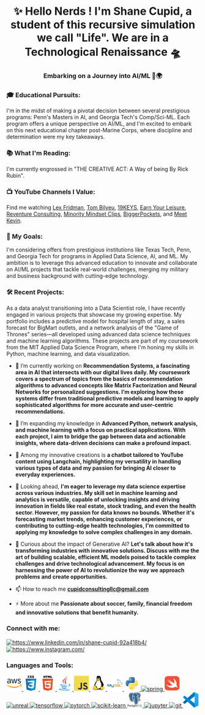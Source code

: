 <h1 align="center">✨ Hello Nerds ! I'm Shane Cupid, a student of this recursive simulation we call "Life". We are in a Technological Renaissance 🛸</h1>
<h3 align="center">Embarking on a Journey into AI/ML 🌱🌍</h3>

<h3 align="left">🎓 Educational Pursuits:</h3>
<p>I'm in the midst of making a pivotal decision between several prestigious programs: Penn's Masters in AI, and Georgia Tech's Comp/Sci-ML. Each program offers a unique perspective on AI/ML, and I'm excited to embark on this next educational chapter post-Marine Corps, where discipline and determination were my key takeaways.</p>

<h3 align="left">📚 What I'm Reading:</h3>
<p>I'm currently engrossed in "THE CREATIVE ACT: A Way of being By Rick Rubin".</p>

<h3 align="left">📺 YouTube Channels I Value:</h3>
<p>Find me watching <a href="https://www.youtube.com/@lexfridman" target="_blank">Lex Fridman</a>, <a href="https://www.youtube.com/@TomBilyeu" target="_blank">Tom Bilyeu</a>, <a href="https://www.youtube.com/@19KEYS" target="_blank">19KEYS</a>, <a href="https://www.youtube.com/@EarnYourLeisure" target="_blank">Earn Your Leisure</a>, <a href="https://www.youtube.com/@ReventureConsulting" target="_blank">Reventure Consulting</a>, <a href="https://www.youtube.com/@MinorityMindsetClips" target="_blank">Minority Mindset Clips</a>, <a href="https://www.youtube.com/@biggerpockets" target="_blank">BiggerPockets</a>, and <a href="https://www.youtube.com/@MeetKevin" target="_blank">Meet Kevin</a>.</p>

<h3 align="left">🎯 My Goals:</h3>
<p> I'm considering offers from prestigious institutions like Texas Tech, Penn, and Georgia Tech for programs in Applied Data Science, AI, and ML. My ambition is to leverage this advanced education to innovate and collaborate on AI/ML projects that tackle real-world challenges, merging my military and business background with cutting-edge technology.</p>

<h3 align="left">🛠 Recent Projects:</h3>
<p>As a data analyst transitioning into a Data Scientist role, I have recently engaged in various projects that showcase my growing expertise. My portfolio includes a predictive model for hospital length of stay, a sales forecast for BigMart outlets, and a network analysis of the "Game of Thrones" series—all developed using advanced data science techniques and machine learning algorithms. These projects are part of my coursework from the MIT Applied Data Science Program, where I'm honing my skills in Python, machine learning, and data visualization.</p>

- 🔭 I’m currently working on **Recommendation Systems, a fascinating area in AI that intersects with our digital lives daily. My coursework covers a spectrum of topics from the basics of recommendation algorithms to advanced concepts like Matrix Factorization and Neural Networks for personalized suggestions. I’m exploring how these systems differ from traditional predictive models and learning to apply sophisticated algorithms for more accurate and user-centric recommendations.**

- 🌱 I’m expanding my knowledge in **Advanced Python, network analysis, and machine learning with a focus on practical applications. With each project, I aim to bridge the gap between data and actionable insights, where data-driven decisions can make a profound impact.**

- 🤖 Among my innovative creations is **a chatbot tailored to YouTube content using Langchain, highlighting my versatility in handling various types of data and my passion for bringing AI closer to everyday experiences.**

- 👀 Looking ahead, **I'm eager to leverage my data science expertise across various industries. My skill set in machine learning and analytics is versatile, capable of unlocking insights and driving innovation in fields like real estate, stock trading, and even the health sector. However, my passion for data knows no bounds. Whether it's forecasting market trends, enhancing customer experiences, or contributing to cutting-edge health technologies, I'm committed to applying my knowledge to solve complex challenges in any domain.**

- 💬 Curious about the impact of Generative AI? **Let's talk about how it's transforming industries with innovative solutions. Discuss with me the art of building scalable, efficient ML models poised to tackle complex challenges and drive technological advancement. My focus is on harnessing the power of AI to revolutionize the way we approach problems and create opportunities.**

- 📫 How to reach me **cupidconsultingllc@gmail.com**

- ⚡ More about me **Passionate about soccer, family, financial freedom and innovative solutions that benefit humanity.**

<h3 align="left">Connect with me:</h3>
<p align="left">
<a href="https://linkedin.com/in/https://www.linkedin.com/in/shane-cupid-92a418b4/" target="blank"><img align="center" src="https://raw.githubusercontent.com/rahuldkjain/github-profile-readme-generator/master/src/images/icons/Social/linked-in-alt.svg" alt="https://www.linkedin.com/in/shane-cupid-92a418b4/" height="30" width="40" /></a>
<a href="https://instagram.com/https://www.instagram.com/" target="blank"><img align="center" src="https://raw.githubusercontent.com/rahuldkjain/github-profile-readme-generator/master/src/images/icons/Social/instagram.svg" alt="https://www.instagram.com/" height="30" width="40" /></a>
</p>

<h3 align="left">Languages and Tools:</h3>
<p align="left"> <a href="https://aws.amazon.com" target="_blank" rel="noreferrer"> <img src="https://raw.githubusercontent.com/devicons/devicon/master/icons/amazonwebservices/amazonwebservices-original-wordmark.svg" alt="aws" width="40" height="40"/> </a> <a href="https://www.w3schools.com/css/" target="_blank" rel="noreferrer"> <img src="https://raw.githubusercontent.com/devicons/devicon/master/icons/css3/css3-original-wordmark.svg" alt="css3" width="40" height="40"/> </a> <a href="https://www.w3.org/html/" target="_blank" rel="noreferrer"> <img src="https://raw.githubusercontent.com/devicons/devicon/master/icons/html5/html5-original-wordmark.svg" alt="html5" width="40" height="40"/> </a> <a href="https://www.java.com" target="_blank" rel="noreferrer"> <img src="https://raw.githubusercontent.com/devicons/devicon/master/icons/java/java-original.svg" alt="java" width="40" height="40"/> </a> <a href="https://developer.mozilla.org/en-US/docs/Web/JavaScript" target="_blank" rel="noreferrer"> <img src="https://raw.githubusercontent.com/devicons/devicon/master/icons/javascript/javascript-original.svg" alt="javascript" width="40" height="40"/> </a> <a href="https://www.linux.org/" target="_blank" rel="noreferrer"> <img src="https://raw.githubusercontent.com/devicons/devicon/master/icons/linux/linux-original.svg" alt="linux" width="40" height="40"/> </a> <a href="https://www.mysql.com/" target="_blank" rel="noreferrer"> <img src="https://raw.githubusercontent.com/devicons/devicon/master/icons/mysql/mysql-original-wordmark.svg" alt="mysql" width="40" height="40"/> </a> <a href="https://www.python.org" target="_blank" rel="noreferrer"> <img src="https://raw.githubusercontent.com/devicons/devicon/master/icons/python/python-original.svg" alt="python" width="40" height="40"/> </a> <a href="https://spring.io/" target="_blank" rel="noreferrer"> <img src="https://www.vectorlogo.zone/logos/springio/springio-icon.svg" alt="spring" width="40" height="40"/> </a> <a href="https://developer.apple.com/swift/" target="_blank" rel="noreferrer"> <img src="https://raw.githubusercontent.com/devicons/devicon/master/icons/swift/swift-original.svg" alt="swift" width="40" height="40"/> </a> <a href="https://unrealengine.com/" target="_blank" rel="noreferrer"> <img src="https://raw.githubusercontent.com/kenangundogan/fontisto/036b7eca71aab1bef8e6a0518f7329f13ed62f6b/icons/svg/brand/unreal-engine.svg" alt="unreal" width="40" height="40"/> </a>
<a href="https://www.tensorflow.org/" target="_blank" rel="noreferrer"> <img src="https://www.vectorlogo.zone/logos/tensorflow/tensorflow-icon.svg" alt="tensorflow" width="40" height="40"/> </a>
<a href="https://pytorch.org/" target="_blank" rel="noreferrer"> <img src="https://www.vectorlogo.zone/logos/pytorch/pytorch-icon.svg" alt="pytorch" width="40" height="40"/> </a>
<a href="https://scikit-learn.org/" target="_blank" rel="noreferrer"> <img src="https://upload.wikimedia.org/wikipedia/commons/0/05/Scikit_learn_logo_small.svg" alt="scikit-learn" width="40" height="40"/> </a>
<a href="https://www.postgresql.org/" target="_blank" rel="noreferrer"> <img src="https://raw.githubusercontent.com/devicons/devicon/master/icons/postgresql/postgresql-original-wordmark.svg" alt="postgresql" width="40" height="40"/> </a>
<a href="https://jupyter.org/" target="_blank" rel="noreferrer"> <img src="https://www.vectorlogo.zone/logos/jupyter/jupyter-icon.svg" alt="jupyter" width="40" height="40"/> </a>
<a href="https://git-scm.com/" target="_blank" rel="noreferrer"> <img src="https://www.vectorlogo.zone/logos/git-scm/git-scm-icon.svg" alt="git" width="40" height="40"/> </a>
<a href="https://code.visualstudio.com/" target="_blank" rel="noreferrer"> <img src="https://raw.githubusercontent.com/devicons/devicon/master/icons/vscode/vscode-original.svg" alt="vscode" width="40" height="40"/> </a>
</p>
